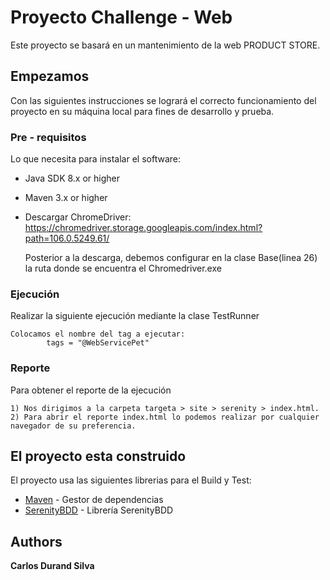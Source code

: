 # Proyecto Challenge - Web

Este proyecto se basará en un mantenimiento de la web PRODUCT STORE.

## Empezamos
Con las siguientes instrucciones se logrará el correcto
funcionamiento del proyecto en su máquina local para fines de desarrollo y prueba.

### Pre - requisitos
Lo que necesita para instalar el software:

* Java SDK 8.x or higher
* Maven 3.x or higher
* Descargar ChromeDriver: 
  https://chromedriver.storage.googleapis.com/index.html?path=106.0.5249.61/

  Posterior a la descarga, debemos configurar en la clase Base(linea 26) la ruta donde se encuentra el Chromedriver.exe

### Ejecución

Realizar la siguiente ejecución mediante la clase TestRunner

```
Colocamos el nombre del tag a ejecutar:
        tags = "@WebServicePet"
```

### Reporte

Para obtener el reporte de la ejecución

```
1) Nos dirigimos a la carpeta targeta > site > serenity > index.html.
2) Para abrir el reporte index.html lo podemos realizar por cualquier navegador de su preferencia.
```

## El proyecto esta construido
El proyecto usa las siguientes librerias para el Build y Test:

* [Maven](https://maven.apache.org/) - Gestor de dependencias
* [SerenityBDD](http://www.thucydides.info/docs/serenity/#first-steps) - Librería SerenityBDD


## Authors
**Carlos Durand Silva**  



